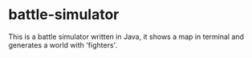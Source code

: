 # battle-simulator
This is a battle simulator written in Java, it shows a map in terminal and generates a world with 'fighters'. 
